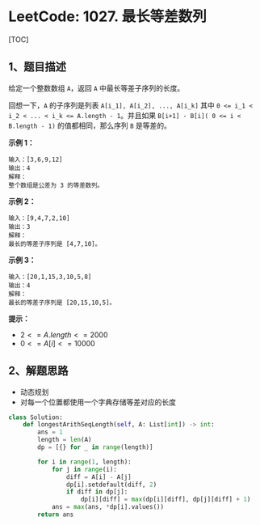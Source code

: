 # LeetCode: 1027. 最长等差数列

[TOC]

## 1、题目描述

给定一个整数数组 `A`，返回 `A` 中最长等差子序列的长度。

回想一下，`A` 的子序列是列表 `A[i_1], A[i_2], ..., A[i_k]` 其中 `0 <= i_1 < i_2 < ... < i_k <= A.length - 1`。并且如果 `B[i+1] - B[i]( 0 <= i < B.length - 1)` 的值都相同，那么序列 `B` 是等差的。

 

**示例 1：**

```
输入：[3,6,9,12]
输出：4
解释： 
整个数组是公差为 3 的等差数列。
```


**示例 2：**

```
输入：[9,4,7,2,10]
输出：3
解释：
最长的等差子序列是 [4,7,10]。
```


**示例 3：**

```
输入：[20,1,15,3,10,5,8]
输出：4
解释：
最长的等差子序列是 [20,15,10,5]。
```

**提示：**

-   $2 <= A.length <= 2000$
-   $0 <= A[i] <= 10000$



## 2、解题思路

-   动态规划
-   对每一个位置都使用一个字典存储等差对应的长度



```python
class Solution:
    def longestArithSeqLength(self, A: List[int]) -> int:
        ans = 1
        length = len(A)
        dp = [{} for _ in range(length)]

        for i in range(1, length):
            for j in range(i):
                diff = A[i] - A[j]
                dp[i].setdefault(diff, 2)
                if diff in dp[j]:
                    dp[i][diff] = max(dp[i][diff], dp[j][diff] + 1)
            ans = max(ans, *dp[i].values())
        return ans
```


